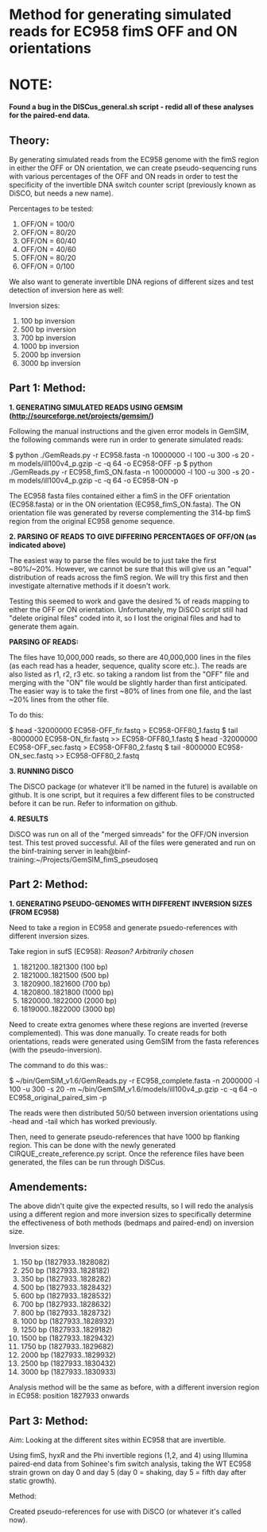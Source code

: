 Method for generating simulated reads for EC958 fimS OFF and ON orientations
=============================================================================


NOTE:
======

**Found a bug in the DISCus_general.sh script - redid all of these analyses for the paired-end data.**

Theory:
--------

By generating simulated reads from the EC958 genome with the fimS region in either the OFF or ON orientation,
we can create pseudo-sequencing runs with various percentages of the OFF and ON reads in order to test the
specificity of the invertible DNA switch counter script (previously known as DiSCO, but needs a new name).

Percentages to be tested:

1. OFF/ON = 100/0
2. OFF/ON = 80/20
3. OFF/ON = 60/40
4. OFF/ON = 40/60
5. OFF/ON = 80/20
6. OFF/ON = 0/100


We also want to generate invertible DNA regions of different sizes and test detection of inversion here as well:

Inversion sizes:

1. 100 bp inversion
2. 500 bp inversion
3. 700 bp inversion 
4. 1000 bp inversion
5. 2000 bp inversion
6. 3000 bp inversion


Part 1: Method:
----------------

**1. GENERATING SIMULATED READS USING GEMSIM (http://sourceforge.net/projects/gemsim/)**

Following the manual instructions and the given error models in GemSIM, the following commands were run in order
to generate simulated reads:

$ python ./GemReads.py -r EC958.fasta -n 10000000 -l 100 -u 300 -s 20 -m models/ill100v4_p.gzip -c -q 64 -o EC958-OFF -p
$ python ./GemReads.py -r EC958_fimS_ON.fasta -n 10000000 -l 100 -u 300 -s 20 -m models/ill100v4_p.gzip -c -q 64 -o EC958-ON -p

The EC958 fasta files contained either a fimS in the OFF orientation (EC958.fasta) or in the ON orientation (EC958_fimS_ON.fasta).
The ON orientation file was generated by reverse complementing the 314-bp fimS region from the original EC958 genome sequence.


**2. PARSING OF READS TO GIVE DIFFERING PERCENTAGES OF OFF/ON (as indicated above)**

The easiest way to parse the files would be to just take the first ~80%/~20%. However, we cannot be sure that this will give us an 
"equal" distribution of reads across the fimS region. We will try this first and then investigate alternative methods if it doesn't
work.

Testing this seemed to work and gave the desired % of reads mapping to either the OFF or ON orientation.
Unfortunately, my DiSCO script still had "delete original files" coded into it, so I lost the original files and had to generate them again.

**PARSING OF READS:**

The files have 10,000,000 reads, so there are 40,000,000 lines in the files (as each read has a header, sequence, quality score etc.).
The reads are also listed as r1, r2, r3 etc. so taking a random list from the "OFF" file and merging with the "ON" file would be 
slightly harder than first anticipated.
The easier way is to take the first ~80% of lines from one file, and the last ~20% lines from the other file.

To do this:

$ head -32000000 EC958-OFF_fir.fastq > EC958-OFF80_1.fastq
$ tail -8000000 EC958-ON_fir.fastq >> EC958-OFF80_1.fastq
$ head -32000000 EC958-OFF_sec.fastq > EC958-OFF80_2.fastq
$ tail -8000000 EC958-ON_sec.fastq >> EC958-OFF80_2.fastq


**3. RUNNING DiSCO**

The DiSCO package (or whatever it'll be named in the future) is available on github. It is one script, but it requires a few different
files to be constructed before it can be run. Refer to information on github.


**4. RESULTS**

DiSCO was run on all of the "merged simreads" for the OFF/ON inversion test. This test proved successful. All of the files were 
generated and run on the binf-training server in leah@binf-training:~/Projects/GemSIM_fimS_pseudoseq 



Part 2: Method:
---------------

**1. GENERATING PSEUDO-GENOMES WITH DIFFERENT INVERSION SIZES (FROM EC958)**

Need to take a region in EC958 and generate psuedo-references with different inversion sizes.

Take region in sufS (EC958):
*Reason? Arbitrarily chosen*

1. 1821200..1821300 (100 bp)
2. 1821000..1821500 (500 bp)
3. 1820900..1821600 (700 bp)
4. 1820800..1821800 (1000 bp)
5. 1820000..1822000 (2000 bp)
6. 1819000..1822000 (3000 bp)

Need to create extra genomes where these regions are inverted (reverse complemented). This was done manually.
To create reads for both orientations, reads were generated using GemSIM from the fasta references (with the pseudo-inversion).

The command to do this was::

 $ ~/bin/GemSIM_v1.6/GemReads.py -r EC958_complete.fasta -n 2000000 -l 100 -u 300 -s 20 -m ~/bin/GemSIM_v1.6/models/ill100v4_p.gzip -c -q 64 -o EC958_original_paired_sim -p

The reads were then distributed 50/50 between inversion orientations using -head and -tail which has worked previously.

Then, need to generate pseudo-references that have 1000 bp flanking region. This can be done with the newly generated CIRQUE_create_reference.py script.
Once the reference files have been generated, the files can be run through DiSCus.

Amendements:
------------

The above didn't quite give the expected results, so I will redo the analysis using a different region and more inversion sizes to specifically determine the effectiveness of both methods (bedmaps and paired-end) on inversion size.

Inversion sizes:

1. 150 bp (1827933..1828082)
2. 250 bp (1827933..1828182)
3. 350 bp (1827933..1828282)
4. 500 bp (1827933..1828432)
5. 600 bp (1827933..1828532)
6. 700 bp (1827933..1828632)
7. 800 bp (1827933..1828732)
8. 1000 bp (1827933..1828932)
9. 1250 bp (1827933..1829182)
10. 1500 bp (1827933..1829432)
11. 1750 bp (1827933..1829682)
12. 2000 bp (1827933..1829932)
13. 2500 bp (1827933..1830432)
14. 3000 bp (1827933..1830933)

Analysis method will be the same as before, with a different inversion region in EC958: position 1827933 onwards

Part 3: Method:
----------------

Aim: Looking at the different sites within EC958 that are invertible.

Using fimS, hyxR and the Phi invertible regions (1,2, and 4) using Illumina paired-end data from Sohinee's fim switch analysis, taking the WT EC958 strain grown on day 0 and day 5 (day 0 = shaking, day 5 = fifth day after static growth).

Method:

Created pseudo-references for use with DiSCO (or whatever it's called now). 

